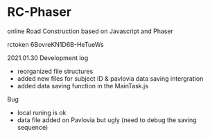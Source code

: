 # RC-Phaser

online Road Construction based on Javascript and Phaser 

rctoken
6BovreKN1D6B-HeTueWs

2021.01.30 Development log
* reorganized file structures
* added new files for subject ID & pavlovia data saving intergration 
* added data saving function in the MainTask.js

Bug
* local runing is ok
* data file added on Pavlovia but ugly (need to debug the saving sequence)